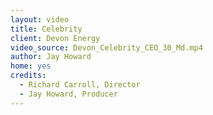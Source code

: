 ```yaml
---
layout: video
title: Celebrity
client: Devon Energy
video_source: Devon_Celebrity_CEO_30_Md.mp4
author: Jay Howard
home: yes
credits:
  - Richard Carroll, Director
  - Jay Howard, Producer
---
```

